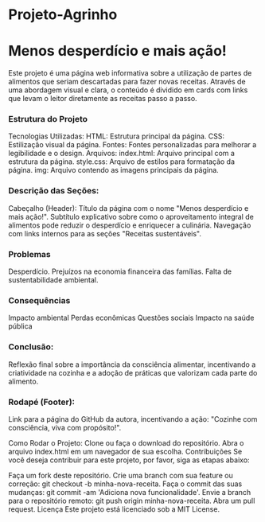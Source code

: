 # Projeto-Agrinho
# Menos desperdício e mais ação!
Este projeto é uma página web informativa sobre a utilização de partes de alimentos que seriam descartadas para fazer novas receitas. Através de uma abordagem visual e clara, o conteúdo é dividido em cards com links que levam o leitor diretamente as receitas passo a passo.

### Estrutura do Projeto
Tecnologias Utilizadas:
HTML: Estrutura principal da página.
CSS: Estilização visual da página.
Fontes: Fontes personalizadas para melhorar a legibilidade e o design.
Arquivos:
index.html: Arquivo principal com a estrutura da página.
style.css: Arquivo de estilos para formatação da página.
img: Arquivo contendo as imagens principais da página.

### Descrição das Seções:
Cabeçalho (Header):
Título da página com o nome "Menos desperdício e mais ação!".
Subtítulo explicativo sobre como o aproveitamento integral de alimentos pode reduzir o desperdício e enriquecer a culinária.
Navegação com links internos para as seções "Receitas sustentáveis".

### Problemas
Desperdício.
Prejuízos na economia financeira das famílias.
Falta de sustentabilidade ambiental.

### Consequências
Impacto ambiental
Perdas econômicas
Questões sociais
Impacto na saúde pública

### Conclusão:
Reflexão final sobre a importância da consciência alimentar, incentivando a criatividade na cozinha e a adoção de práticas que valorizam cada parte do alimento.

### Rodapé (Footer):
Link para a página do GitHub da autora, incentivando a ação: "Cozinhe com consciência, viva com propósito!".

Como Rodar o Projeto:
Clone ou faça o download do repositório.
Abra o arquivo index.html em um navegador de sua escolha.
Contribuições
Se você deseja contribuir para este projeto, por favor, siga as etapas abaixo:

Faça um fork deste repositório.
Crie uma branch com sua feature ou correção: git checkout -b minha-nova-receita.
Faça o commit das suas mudanças: git commit -am 'Adiciona nova funcionalidade'.
Envie a branch para o repositório remoto: git push origin minha-nova-receita.
Abra um pull request.
Licença
Este projeto está licenciado sob a MIT License.
